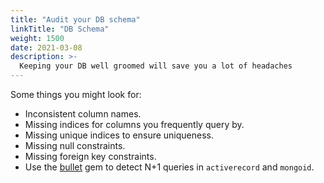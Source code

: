 ```yaml
---
title: "Audit your DB schema"
linkTitle: "DB Schema"
weight: 1500
date: 2021-03-08
description: >-
  Keeping your DB well groomed will save you a lot of headaches
---
```


Some things you might look for:

- Inconsistent column names.
- Missing indices for columns you frequently query by.
- Missing unique indices to ensure uniqueness.
- Missing null constraints.
- Missing foreign key constraints.
- Use the [bullet](https://github.com/flyerhzm/bullet) gem to detect N+1
  queries in `activerecord` and `mongoid`.
